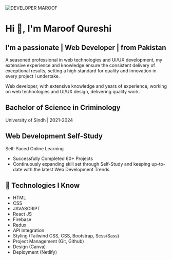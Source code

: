 ![DEVELOPER MAROOF](https://github.com/developermaroof/developermaroof/assets/123865444/d34177e3-dce4-4e5e-94c5-af0ce960775c)

# Hi 👋, I'm Maroof Qureshi

## I'm a passionate | Web Developer | from Pakistan

A seasoned professional in web technologies and UI/UX development, my extensive experience and knowledge ensure the consistent delivery of exceptional results, setting a high standard for quality and innovation in every project I undertake.

Web developer, with extensive knowledge and years of experience, working on web technologies and UI/UX design, delivering quality work.

## Bachelor of Science in Criminology
University of Sindh | 2021-2024

## Web Development Self-Study
Self-Paced Online Learning

- Successfully Completed 60+ Projects
- Continuously expanding skill set through Self-Study and keeping up-to-date with the latest Web Development Trends

## 🤖 Technologies I Know

- HTML
- CSS
- JAVASCRIPT
- React JS
- Firebase
- Redux
- API Integration
- Styling (Tailwind CSS, CSS, Bootstrap, Scss/Sass)
- Project Management (Git, Github)
- Design (Canva)
- Deployment (Netlify)
